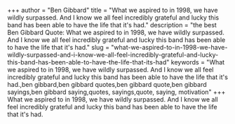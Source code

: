 +++
author = "Ben Gibbard"
title = "What we aspired to in 1998, we have wildly surpassed. And I know we all feel incredibly grateful and lucky this band has been able to have the life that it's had."
description = "the best Ben Gibbard Quote: What we aspired to in 1998, we have wildly surpassed. And I know we all feel incredibly grateful and lucky this band has been able to have the life that it's had."
slug = "what-we-aspired-to-in-1998-we-have-wildly-surpassed-and-i-know-we-all-feel-incredibly-grateful-and-lucky-this-band-has-been-able-to-have-the-life-that-its-had"
keywords = "What we aspired to in 1998, we have wildly surpassed. And I know we all feel incredibly grateful and lucky this band has been able to have the life that it's had.,ben gibbard,ben gibbard quotes,ben gibbard quote,ben gibbard sayings,ben gibbard saying,quotes, sayings,quote, saying, motivation"
+++
What we aspired to in 1998, we have wildly surpassed. And I know we all feel incredibly grateful and lucky this band has been able to have the life that it's had.
